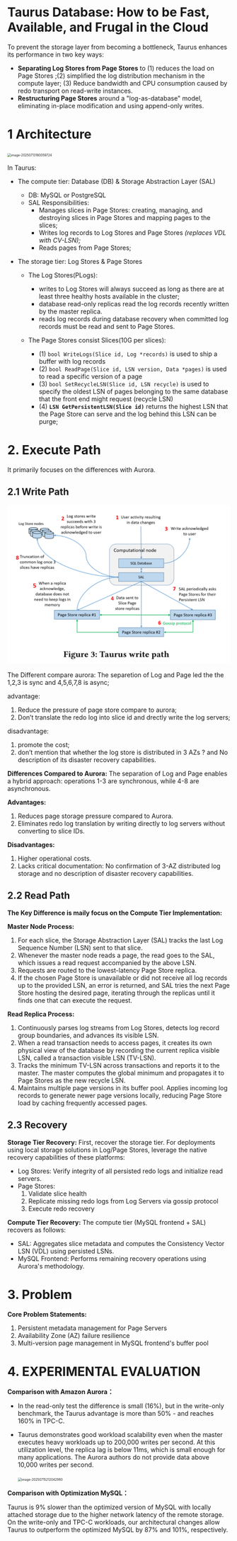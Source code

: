 # Taurus Database: How to be Fast, Available, and Frugal in the Cloud

To prevent the storage layer from becoming a bottleneck, Taurus enhances its performance in two key ways:

- **Separating Log Stores from Page Stores** to (1) reduces the load on Page Stores ;(2) simplified the log distribution mechanism in the compute layer; (3) Reduce bandwidth and CPU consumption caused by redo transport on read-write instances.
- **Restructuring Page Stores** around a "log-as-database" model, eliminating in-place modification and using append-only writes.

# 1 Architecture

<img src="file:./image/typora-img-1752400859800.png" alt="image-20250713180059724" style="zoom:50%;" />

In Taurus:

* The compute tier:  Database (DB) & Storage Abstraction Layer (SAL)

  * DB: MySQL or PostgreSQL
  * SAL Responsibilities:
    * Manages slices in Page Stores: creating, managing, and destroying slices in Page Stores and mapping pages to the slices;
    * Writes log records to Log Stores and Page Stores *(replaces VDL with CV-LSN);*
    * Reads pages from Page Stores;

* The storage tier: Log Stores & Page Stores

  * The Log Stores(PLogs):

    * writes to Log Stores will always succeed as long as there are at least three healthy hosts available in the cluster;
    * database read-only replicas read the log records recently written by the master replica.
    * reads log records during database recovery when committed log records must be read and sent to Page Stores.

  * The Page Stores consist Slices(10G per slices):

    * (1) `bool WriteLogs(Slice id, Log *records)` is used to ship a buffer with log records
    * (2) `bool ReadPage(Slice id, LSN version, Data *pages)` is used to read a specific version of a page 
    * (3) `bool SetRecycleLSN(Slice id, LSN recycle)` is used to specify the oldest LSN of pages belonging to the same database that the front end might request (recycle LSN) 
    * (4) **`LSN GetPersistentLSN(Slice id)`** returns the highest LSN that the Page Store can serve and the log behind this LSN can be purge;

    

# 2. Execute Path

It primarily focuses on the differences with Aurora.

## 2.1 Write Path

<img src="./image/typora-img-1752409163375.png" alt="image-20250713201923343" style="zoom:50%;" />

The Different compare aurora: The separetion of Log and Page led the the 1,2,3 is sync and 4,5,6,7,8 is async;

advantage:

1. Reduce the pressure of page store  compare to aurora;
2. Don’t translate the redo log into slice id and drectly write the log servers;

disadvantage:

1. promote the cost;
2. don’t mention that whether the log store is distributed in 3 AZs ? and No description of its disaster recovery capabilities.



**Differences Compared to Aurora:**
The separation of Log and Page enables a hybrid approach: operations 1-3 are synchronous, while 4-8 are asynchronous.

**Advantages:**

1. Reduces page storage pressure compared to Aurora.
2. Eliminates redo log translation by writing directly to log servers without converting to slice IDs.

**Disadvantages:**

1. Higher operational costs.
2. Lacks critical documentation: No confirmation of 3-AZ distributed log storage and no description of disaster recovery capabilities.

## 2.2 Read Path

**The Key Difference is maily focus on the Compute Tier Implementation:**

**Master Node Process:**

1. For each slice, the Storage Abstraction Layer (SAL) tracks the last Log Sequence Number (LSN) sent to that slice.
2. Whenever the master node reads a page, the read goes to the SAL, which issues a read request accompanied by the above LSN.
3. Requests are routed to the lowest-latency Page Store replica.
4.  If the chosen Page Store is unavailable or did not receive all log records up to the provided LSN, an error is returned, and SAL tries the next Page Store hosting the desired page, iterating through the replicas until it finds one that can execute the request.

**Read Replica Process:**

1. Continuously parses log streams from Log Stores, detects log record group boundaries, and advances its visible LSN.
2. When a read transaction needs to access pages, it creates its own physical view of the database by recording the current replica visible LSN, called a transaction visible LSN (TV-LSN).
3. Tracks the minimum TV-LSN across transactions and reports it to the master. The master computes the global minimum and propagates it to Page Stores as the new recycle LSN.
4. Maintains multiple page versions in its buffer pool. Applies incoming log records to generate newer page versions locally, reducing Page Store load by caching frequently accessed pages.


## 2.3 Recovery 

**Storage Tier Recovery:**
First, recover the storage tier. For deployments using local storage solutions in Log/Page Stores, leverage the native recovery capabilities of these platforms:

- Log Stores: Verify integrity of all persisted redo logs and initialize read servers.
- Page Stores:
  1. Validate slice health
  2. Replicate missing redo logs from Log Servers via gossip protocol
  3. Execute redo recovery

**Compute Tier Recovery:**
The compute tier (MySQL frontend + SAL) recovers as follows:

- SAL: Aggregates slice metadata and computes the Consistency Vector LSN (VDL) using persisted LSNs.
- MySQL Frontend: Performs remaining recovery operations using Aurora's methodology.

# 3. Problem

**Core Problem Statements:**

1. Persistent metadata management for Page Servers
2. Availability Zone (AZ) failure resilience
3. Multi-version page management in MySQL frontend's buffer pool


# 4. EXPERIMENTAL EVALUATION

**Comparison with Amazon Aurora：**

* In the read-only test the difference is small (16%), but in the write-only benchmark, the Taurus advantage is more than 50% - and reaches 160% in TPC-C.

* Taurus demonstrates good workload scalability even when the master executes heavy workloads up to 200,000 writes per second. At this utilization level, the replica lag is below 11ms, which is small enough for many applications. The Aurora authors do not provide data above 10,000 writes per second.

  <img src="file:./image/typora-img-1752585643048.png" alt="image-20250715212042993" style="zoom:50%;" />



**Comparison with Optimization MySQL：**

Taurus is 9% slower than the optimized version of MySQL with locally attached storage due to the higher network latency of the remote storage. On the write-only and TPC-C workloads, our architectural changes allow Taurus to outperform the optimized MySQL by 87% and 101%, respectively.
